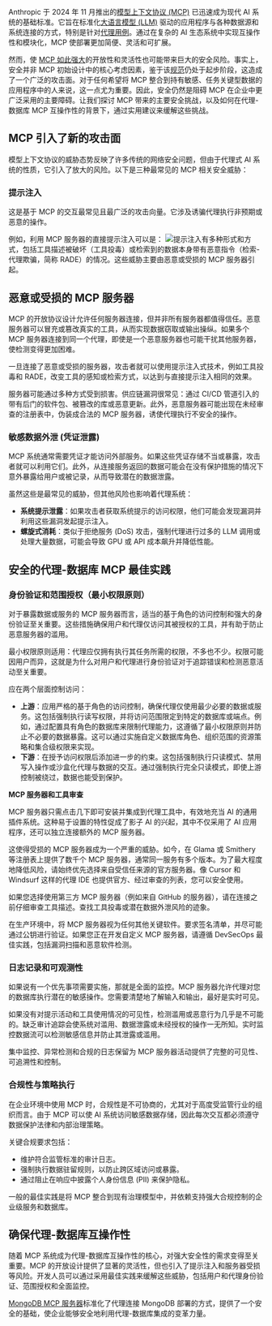 Anthropic 于 2024 年 11 月推出的[模型上下文协议 (MCP)](https://modelcontextprotocol.io/docs/getting-started/intro) 已迅速成为现代 AI 系统的基础标准。它旨在标准化[大语言模型 (LLM)](https://thenewstack.io/introduction-to-llms/) 驱动的应用程序与各种数据源和系统连接的方式，特别是针对[代理用例](https://thenewstack.io/ai-agents-vs-agentic-ai-a-kubernetes-developers-guide/)。通过在复杂的 AI 生态系统中实现互操作性和模块化，MCP 使部署更加简便、灵活和可扩展。

然而，使 [MCP 如此强大](https://thenewstack.io/model-context-protocol-a-primer-for-the-developers/)的开放性和灵活性也可能带来巨大的安全风险。事实上，安全并非 MCP 初始设计中的核心考虑因素，鉴于该[规范](https://modelcontextprotocol.io/specification/latest)仍处于起步阶段，这造成了一个广泛的攻击面。对于任何希望将 MCP 整合到持有敏感、任务关键型数据的应用程序中的人来说，这一点尤为重要。因此，安全仍然是阻碍 MCP 在企业中更广泛采用的主要障碍。让我们探讨 MCP 带来的主要安全挑战，以及如何在代理-数据库 MCP 互操作性的背景下，通过实用建议来缓解这些挑战。

## MCP 引入了新的攻击面

模型上下文协议的威胁态势反映了许多传统的网络安全问题，但由于代理式 AI 系统的性质，它引入了放大的风险。以下是三种最常见的 MCP 相关安全威胁：

### **提示注入**

这是基于 MCP 的交互最常见且最广泛的攻击向量。它涉及诱骗代理执行非预期或恶意的操作。

例如，利用 MCP 服务器的直接提示注入可以是：
[![](https://cdn.thenewstack.io/media/2025/10/b7cc5af9-screenshot-2025-10-01-at-10.50.42%E2%80%AFam-1024x245.png)](https://cdn.thenewstack.io/media/2025/10/b7cc5af9-screenshot-2025-10-01-at-10.50.42%E2%80%AFam-1024x245.png)提示注入有多种形式和方式，包括工具描述被破坏（工具投毒）或检索到的数据本身带有恶意指令（检索-代理欺骗，简称 RADE）的情况。这些威胁主要由恶意或受损的 MCP 服务器引起。

## **恶意或受损的 MCP 服务器**

MCP 的开放协议设计允许任何服务器连接，但并非所有服务器都值得信任。恶意服务器可以冒充或篡改真实的工具，从而实现数据窃取或输出操纵。如果多个 MCP 服务器连接到同一个代理，即使是一个恶意服务器也可能干扰其他服务器，使检测变得更加困难。

一旦连接了恶意或受损的服务器，攻击者就可以使用提示注入式技术，例如工具投毒和 RADE，改变工具的感知或检索方式，以达到与直接提示注入相同的效果。

服务器可能通过多种方式受到损害。供应链漏洞很常见：通过 CI/CD 管道引入的带有后门的软件包、被篡改的库或恶意更新。此外，恶意服务器可能出现在未经审查的注册表中，伪装成合法的 MCP 服务器，诱使代理执行不安全的操作。

### **敏感数据外泄** (凭证泄露)

MCP 系统通常需要凭证才能访问外部服务。如果这些凭证存储不当或暴露，攻击者就可以利用它们。此外，从连接服务返回的数据可能会在没有保护措施的情况下意外暴露给用户或被记录，从而导致潜在的数据泄露。

虽然这些是最常见的威胁，但其他风险也影响着代理系统：

*   **系统提示泄露**：如果攻击者获取系统提示的访问权限，他们可能会发现漏洞并利用这些漏洞发起提示注入。
*   **螺旋式消耗**：类似于拒绝服务 (DoS) 攻击，强制代理进行过多的 LLM 调用或处理大量数据，可能会导致 GPU 或 API 成本飙升并降低性能。

## 安全的代理-数据库 MCP 最佳实践

### **身份验证和范围授权（最小权限原则）**

对于暴露数据或服务的 MCP 服务器而言，适当的基于角色的访问控制和强大的身份验证至关重要。这些措施确保用户和代理仅访问其被授权的工具，并有助于防止恶意服务器的滥用。

最小权限原则适用：代理应仅拥有执行其任务所需的权限，不多也不少。权限可能因用户而异，这就是为什么对用户和代理进行身份验证对于追踪错误和检测恶意活动至关重要。

应在两个层面控制访问：

*   **上游**：应用严格的基于角色的访问控制，确保代理仅使用最少必要的数据或服务。这包括强制执行读写权限，并将访问范围限定到特定的数据库或端点。例如，通过配置具有角色的数据库来限制代理能力，这遵循了最小权限原则并防止不必要的数据暴露。这可以通过实施自定义数据库角色、组织范围的资源策略和集合级权限来实现。
*   **下游**：在授予访问权限后添加进一步的约束。这包括强制执行只读模式、禁用写入操作或沙盒化代理与数据的交互。通过强制执行完全只读模式，即使上游控制被绕过，数据也能受到保护。

**MCP 服务器和工具审查**

MCP 服务器只需点击几下即可安装并集成到代理工具中，有效地充当 AI 的通用插件系统。这种易于设置的特性促成了影子 AI 的兴起，其中不仅采用了 AI 应用程序，还可以独立连接额外的 MCP 服务器。

这使得受损的 MCP 服务器成为一个严重的威胁。如今，在 Glama 或 Smithery 等注册表上提供了数千个 MCP 服务器，通常同一服务有多个版本。为了最大程度地降低风险，请始终优先选择来自受信任来源的官方服务器。像 Cursor 和 Windsurf 这样的代理 IDE 也提供官方、经过审查的列表，您可以安全使用。

如果您选择使用第三方 MCP 服务器（例如来自 GitHub 的服务器），请在连接之前仔细审查工具描述。查找工具投毒或潜在数据外泄风险的迹象。

在生产环境中，将 MCP 服务器视为任何其他关键软件。要求签名清单，并尽可能通过公钥进行验证。如果您正在开发自定义 MCP 服务器，请遵循 DevSecOps 最佳实践，包括漏洞扫描和恶意软件检测。

### **日志记录和可观测性**

如果说有一个优先事项需要实施，那就是全面的监控。MCP 服务器允许代理对您的数据库执行潜在的敏感操作。您需要清楚地了解输入和输出，最好是实时可见。

如果没有对提示活动和工具使用情况的可见性，检测滥用或恶意行为几乎是不可能的。缺乏审计追踪会使系统对滥用、数据泄露或未经授权的操作一无所知。实时监控数据流可以检测敏感信息并防止其泄露或滥用。

集中监控、异常检测和合规的日志保留为 MCP 服务器活动提供了完整的可见性、可追溯性和控制。

### **合规性与策略执行**

在企业环境中使用 MCP 时，合规性是不可协商的，尤其对于高度受监管行业的组织而言。由于 MCP 可以使 AI 系统访问敏感数据存储，因此每次交互都必须遵守数据保护法律和内部治理策略。

关键合规要求包括：

*   维护符合监管标准的审计日志。
*   强制执行数据驻留规则，以防止跨区域访问或暴露。
*   通过阻止在响应中披露个人身份信息 (PII) 来保护隐私。

一般的最佳实践是将 MCP 整合到现有治理模型中，并依赖支持强大合规控制的企业级服务和数据库。

## 确保代理-数据库互操作性

随着 MCP 系统成为代理-数据库互操作性的核心，对强大安全性的需求变得至关重要。MCP 的开放设计提供了显著的灵活性，但也引入了提示注入和服务器受损等风险。开发人员可以通过采用最佳实践来缓解这些威胁，包括用户和代理身份验证、范围授权和全面监控。

[MongoDB MCP 服务器](https://www.mongodb.com/company/blog/announcing-mongodb-mcp-server)标准化了代理连接 MongoDB 部署的方式，提供了一个安全的基础，使企业能够安全地利用代理-数据库集成的变革力量。
